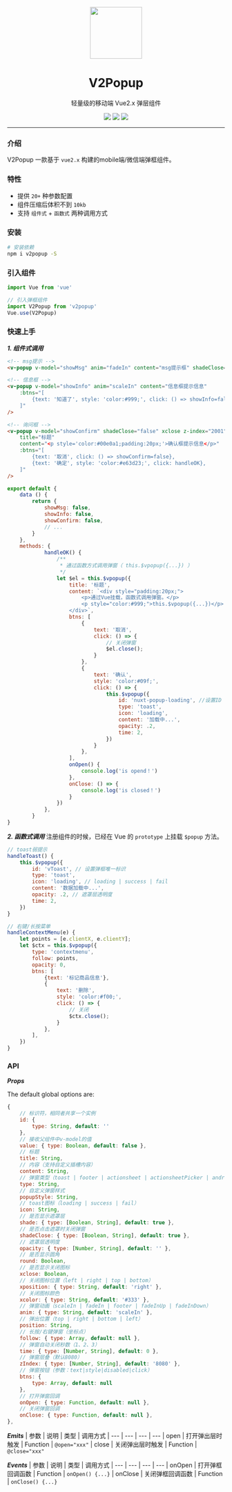 <p align="center">
    <img src="https://vuejs.org/images/logo.png" width="120" />
</p>

<h1 align="center">V2Popup</h1>

<p align="center">轻量级的移动端 Vue2.x 弹层组件</p>

<p align="center">
    <a href="https://www.npmjs.com/package/v-tooltip"><img src="https://img.shields.io/npm/v/v-tooltip.svg"/></a>
    <a href="https://vuejs.org/"><img src="https://img.shields.io/badge/vue-2.x-brightgreen.svg?style=flat-square"/></a>
    <img src="https://img.badgesize.io/https://unpkg.com/vant/lib/vant.min.js?compression=gzip&style=flat-square&label=gzip%20size&color=#4fc08d" />
</p>

---

### 介绍
V2Popup 一款基于 `vue2.x` 构建的mobile端/微信端弹框组件。

### 特性
- 提供 `20+` 种参数配置
- 组件压缩后体积不到 `10kb`
- 支持 `组件式` + `函数式` 两种调用方式

### 安装
```bash
# 安装依赖
npm i v2popup -S
```

### 引入组件
```js
import Vue from 'vue'

// 引入弹框组件
import V2Popup from 'v2popup'
Vue.use(V2Popup)
```

### 快速上手
***1. 组件式调用***
```html
<!-- msg提示 -->
<v-popup v-model="showMsg" anim="fadeIn" content="msg提示框" shadeClose="false" time="3" />

<!-- 信息框 -->
<v-popup v-model="showInfo" anim="scaleIn" content="信息框提示信息"
    :btns="[
        {text: '知道了', style: 'color:#999;', click: () => showInfo=false},
    ]"
/>

<!-- 询问框 -->
<v-popup v-model="showConfirm" shadeClose="false" xclose z-index="2001"
    title="标题"
    content="<p style='color:#00e0a1;padding:20px;'>确认框提示信息</p>"
    :btns="[
        {text: '取消', click: () => showConfirm=false},
        {text: '确定', style: 'color:#e63d23;', click: handleOK},
    ]"
/>
```
```js
export default {
    data () {
        return {
            showMsg: false,
            showInfo: false,
            showConfirm: false,
            // ...
        }
    },
    methods: {
            handleOK() {
                /**
                 * 通过函数方式调用弹窗（ this.$vpopup({...}) ）
                 */
                let $el = this.$vpopup({
                    title: '标题',
                    content: `<div style="padding:20px;">
                        <p>通过Vue挂载，函数式调用弹窗。</p>
                        <p style="color:#999;">this.$vpopup({...})</p>
                    </div>`,
                    btns: [
                        {
                            text: '取消',
                            click: () => {
                                // 关闭弹窗
                                $el.close();
                            }
                        },
                        {
                            text: '确认',
                            style: 'color:#09f;',
                            click: () => {
                                this.$vpopup({
                                    id: 'nuxt-popup-loading', //设置ID
                                    type: 'toast',
                                    icon: 'loading',
                                    content: '加载中...',
                                    opacity: .2,
                                    time: 2,
                                })
                            }
                        },
                    ],
                    onOpen() {
                        console.log('is opend！')
                    },
                    onClose: () => {
                        console.log('is closed！')
                    }
                })
            },
        }
}
```

***2. 函数式调用***
注册组件的时候，已经在 Vue 的 `prototype` 上挂载 `$popup` 方法。
```js
// toast弱提示
handleToast() {
    this.$vpopup({
        id: 'vToast', // 设置弹框唯一标识
        type: 'toast',
        icon: 'loading', // loading | success | fail
        content: '数据加载中...',
        opacity: .2, // 遮罩层透明度
        time: 2,
    })
}

// 右键/长按菜单
handleContextMenu(e) {
    let points = [e.clientX, e.clientY];
    let $ctx = this.$vpopup({
        type: 'contextmenu',
        follow: points,
        opacity: 0,
        btns: [
            {text: '标记商品信息'},
            {
                text: '删除',
                style: 'color:#f00;',
                click: () => {
                    // 关闭
                    $ctx.close();
                }
            },
        ],
    })
}
```

### API
***Props***

The default global options are:

```js
{
    // 标识符，相同者共享一个实例
    id: {
        type: String, default: ''
    },
    // 接收父组件中v-model的值
    value: { type: Boolean, default: false },
    // 标题
    title: String,
    // 内容（支持自定义插槽内容）
    content: String,
    // 弹窗类型（toast | footer | actionsheet | actionsheetPicker | android/ios）
    type: String,
    // 自定义弹窗样式
    popupStyle: String,
    // toast图标（loading | success | fail）
    icon: String,
    // 是否显示遮罩层
    shade: { type: [Boolean, String], default: true },
    // 是否点击遮罩时关闭弹窗
    shadeClose: { type: [Boolean, String], default: true },
    // 遮罩层透明度
    opacity: { type: [Number, String], default: '' },
    // 是否显示圆角
    round: Boolean,
    // 是否显示关闭图标
    xclose: Boolean,
    // 关闭图标位置（left | right | top | bottom）
    xposition: { type: String, default: 'right' },
    // 关闭图标颜色
    xcolor: { type: String, default: '#333' },
    // 弹窗动画（scaleIn | fadeIn | footer | fadeInUp | fadeInDown）
    anim: { type: String, default: 'scaleIn' },
    // 弹出位置（top | right | bottom | left）
    position: String,
    // 长按/右键弹窗（坐标点）
    follow: { type: Array, default: null },
    // 弹窗自动关闭秒数（1、2、3）
    time: { type: [Number, String], default: 0 },
    // 弹窗层叠（默认8080）
    zIndex: { type: [Number, String], default: '8080' },
    // 弹窗按钮（参数：text|style|disabled|click）
    btns: {
        type: Array, default: null
    },
    // 打开弹窗回调
    onOpen: { type: Function, default: null },
    // 关闭弹窗回调
    onClose: { type: Function, default: null },
},
```

***Emits***
| 参数 | 说明 | 类型 | 调用方式
| --- | --- | --- | ---
| open | 打开弹出层时触发 | Function | `@open="xxx"`
| close | 关闭弹出层时触发 | Function | `@close="xxx"`

***Events***
| 参数 | 说明 | 类型 | 调用方式
| --- | --- | --- | ---
| onOpen | 打开弹框回调函数 | Function | `onOpen() {...}`
| onClose | 关闭弹框回调函数 | Function | `onClose() {...}`